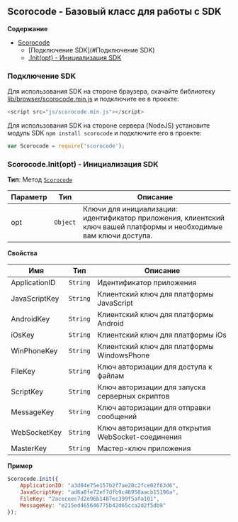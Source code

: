 <a name="Scorocode"></a>

## Scorocode - Базовый класс для работы с SDK

**Содержание**

* [Scorocode](#Scorocode)
	* [Подключение SDK](#Подключение SDK)
    * [.Init(opt) - Инициализация SDK](#Scorocode+Init)

<a name="Подключение SDK"></a>

### Подключение SDK

Для использования SDK на стороне браузера, скачайте библиотеку [lib/browser/scorocode.min.js](https://github.com/Scorocode/scorocode-SDK-JS/blob/master/lib/browser/scorocode.min.js) и подключите ее в проекте: 
```js
<script src="js/scorocode.min.js"></script>
```
 
Для использования SDK на стороне сервера (NodeJS) установите модуль SDK `npm install scorocode` и подключите его в проекте:
```js
var Scorocode = require('scorocode');
```
<a name="Scorocode+Init"></a>

### Scorocode.Init(opt) - Инициализация SDK

**Тип**: Метод <code>[Scorocode](#Scorocode)</code>  

| Параметр | Тип | Описание |
| --- | --- | --- |
| opt | <code>Object</code> | Ключи для инициализации: идентификатор приложения, клиентский ключ вашей платформы и необходимые вам ключи доступа. |

**Свойства**

| Имя | Тип | Описание |
| --- | --- | --- |
| ApplicationID | <code>String</code> | Идентификатор приложения |
| JavaScriptKey | <code>String</code> | Клиентский ключ для платформы JavaScript |
| AndroidKey | <code>String</code> | Клиентский ключ для платформы Android |
| iOsKey | <code>String</code> | Клиентский ключ для платформы iOs |
| WinPhoneKey | <code>String</code> | Клиентский ключ для платформы WindowsPhone |
| FileKey | <code>String</code> | Ключ авторизации для доступа к файлам |
| ScriptKey | <code>String</code> | Ключ авторизации для запуска серверных скриптов |
| MessageKey | <code>String</code> | Ключ авторизации для отправки сообщений |
| WebSocketKey |<code>String</code> | Ключ авторизации для открытия WebSocket-соединения |
| MasterKey | <code>String</code> | Мастер-ключ приложения|

**Пример**  
```js
Scorocode.Init({
    ApplicationID: "a3d04e75e157b2f7ae20c2fce02f63d6",
    JavaScriptKey: "ad6a8fe72ef7dfb9c46958aacb15196a",
    FileKey: "2aceceec7d2e96b1487ec399f5afa101",
    MessageKey: "e215ed465646775b42d65cca2d2f5db9"
});
```